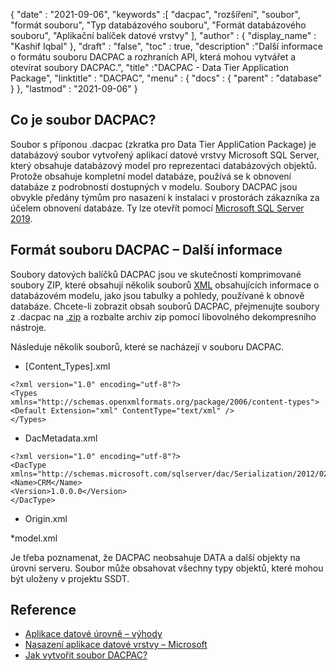 {
  "date" : "2021-09-06",
  "keywords" :[ "dacpac", "rozšíření", "soubor", "formát souboru", "Typ databázového souboru", "Formát databázového souboru", "Aplikační balíček datové vrstvy" ],
  "author" : {
    "display_name" : "Kashif Iqbal"
},
  "draft" : "false",
  "toc" : true,
  "description" :"Další informace o formátu souboru DACPAC a rozhraních API, která mohou vytvářet a otevírat soubory DACPAC.",
  "title" :"DACPAC - Data Tier Application Package",
  "linktitle" : "DACPAC",
  "menu" : {
    "docs" : {
      "parent" : "database"
}
},
  "lastmod" : "2021-09-06"
}

## Co je soubor DACPAC?

Soubor s příponou .dacpac (zkratka pro Data Tier AppliCation Package) je databázový soubor vytvořený aplikací datové vrstvy Microsoft SQL Server, který obsahuje databázový model pro reprezentaci databázových objektů. Protože obsahuje kompletní model databáze, používá se k obnovení databáze z podrobností dostupných v modelu. Soubory DACPAC jsou obvykle předány týmům pro nasazení k instalaci v prostorách zákazníka za účelem obnovení databáze. Ty lze otevřít pomocí
[Microsoft SQL Server 2019](https://www.microsoft.com/en-us/sql-server/sql-server-2019).

## Formát souboru DACPAC – Další informace

Soubory datových balíčků DACPAC jsou ve skutečnosti komprimované soubory ZIP, které obsahují několik souborů [XML](/cs/web/xml/) obsahujících informace o databázovém modelu, jako jsou tabulky a pohledy, používané k obnově databáze. Chcete-li zobrazit obsah souborů DACPAC, přejmenujte soubory z .dacpac na [.zip](/cs/compression/zip/) a rozbalte archiv zip pomocí libovolného dekompresního nástroje.

Následuje několik souborů, které se nacházejí v souboru DACPAC.

* [Content_Types].xml
```
<?xml version="1.0" encoding="utf-8"?>
<Types
xmlns="http://schemas.openxmlformats.org/package/2006/content-types">
<Default Extension="xml" ContentType="text/xml" />
</Types>
```
* DacMetadata.xml

```
<?xml version="1.0" encoding="utf-8"?>
<DacType xmlns="http://schemas.microsoft.com/sqlserver/dac/Serialization/2012/02">
<Name>CRM</Name>
<Version>1.0.0.0</Version>
</DacType>
```
* Origin.xml

*model.xml

Je třeba poznamenat, že DACPAC neobsahuje DATA a další objekty na úrovni serveru. Soubor může obsahovat všechny typy objektů, které mohou být uloženy v projektu SSDT.

## Reference

* [Aplikace datové úrovně – výhody](https://learn.microsoft.com/en-us/sql/relational-databases/data-tier-applications/data-tier-applications?view=sql-server-ver15)
* [Nasazení aplikace datové vrstvy – Microsoft](https://learn.microsoft.com/en-us/sql/relational-databases/data-tier-applications/deploy-a-data-tier-application)
* [Jak vytvořit soubor DACPAC?](https://sqlplayer.net/2018/10/how-to-create-dacpac-file/)

